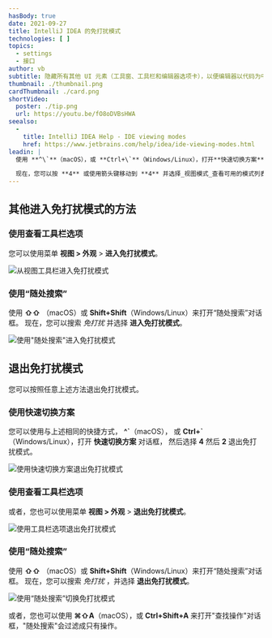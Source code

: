 ```yaml
---
hasBody: true
date: 2021-09-27
title: IntelliJ IDEA 的免打扰模式
technologies: [ ]
topics:
  - settings
  - 接口
author: vb
subtitle: 隐藏所有其他 UI 元素（工具窗、工具栏和编辑器选项卡），以便编辑器以代码为中心占据整个主窗口。
thumbnail: ./thumbnail.png
cardThumbnail: ./card.png
shortVideo:
  poster: ./tip.png
  url: https://youtu.be/fO8oDVBsHWA
seealso:
  - 
    title: IntelliJ IDEA Help - IDE viewing modes
    href: https://www.jetbrains.com/help/idea/ide-viewing-modes.html
leadin: |
  使用 **^\`**（macOS），或 **Ctrl+\`**（Windows/Linux），打开**快速切换方案**对话框。

  现在，您可以按 **4** 或使用箭头键移动到 **4** 并选择_视图模式_查看可用的模式列表。 现在按 **2** 或单击**进入免打扰模式**，就会仅显示编辑器窗口并专注于代码。
---
```


## 其他进入免打扰模式的方法

### 使用查看工具栏选项
您可以使用菜单 **视图 > 外观** > **进入免打扰模式**。

![从视图工具栏进入免打扰模式](distraction-free-mode-using-menu.png)

### 使用“随处搜索”
使用  **⇧⇧** （macOS）或 **Shift+Shift**（Windows/Linux）来打开“随处搜索”对话框。 现在，您可以搜索 _免打扰_ 并选择 **进入免打扰模式**。

![使用"随处搜索"进入免打扰模式](distraction-free-mode-search-everywhere.png)

## 退出免打扰模式

您可以按照任意上述方法退出免打扰模式。

### 使用快速切换方案

您可以使用与上述相同的快捷方式， **^\`**（macOS）， 或 **Ctrl+\`**（Windows/Linux），打开 **快速切换方案** 对话框， 然后选择 **4** 然后 **2** 退出免打扰模式。

![使用快速切换方案退出免打扰模式](exit-distraction-free-mode-schema-switch.png)

### 使用查看工具栏选项

或者，您也可以使用菜单 **视图 > 外观** > **退出免打扰模式**。

![使用工具栏选项退出免打扰模式](exit-distraction-free-mode-menu.png)

### 使用“随处搜索”

使用  **⇧⇧** （macOS）或 **Shift+Shift**（Windows/Linux）来打开“随处搜索”对话框。 现在，您可以搜索 _免打扰_ ，并选择 **退出免打扰模式**。

![使用“随处搜索”切换免打扰模式](exit-distraction-free-mode-searcheverywhere.png)

或者，您也可以使用 **⌘⇧A**（macOS），或 **Ctrl+Shift+A** 来打开"查找操作"对话框，"随处搜索"会过滤成只有操作。 